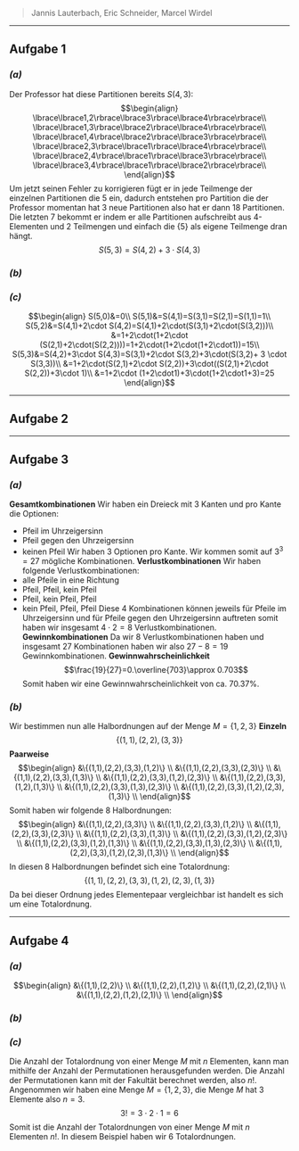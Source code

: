 > Jannis Lauterbach, Eric Schneider, Marcel Wirdel

---
## Aufgabe 1
### _(a)_
Der Professor hat diese Partitionen bereits $S(4,3)$:
$$\begin{align}
\lbrace\lbrace1,2\rbrace\lbrace3\rbrace\lbrace4\rbrace\rbrace\\
\lbrace\lbrace1,3\rbrace\lbrace2\rbrace\lbrace4\rbrace\rbrace\\
\lbrace\lbrace1,4\rbrace\lbrace2\rbrace\lbrace3\rbrace\rbrace\\
\lbrace\lbrace2,3\rbrace\lbrace1\rbrace\lbrace4\rbrace\rbrace\\
\lbrace\lbrace2,4\rbrace\lbrace1\rbrace\lbrace3\rbrace\rbrace\\
\lbrace\lbrace3,4\rbrace\lbrace1\rbrace\lbrace2\rbrace\rbrace\\
\end{align}$$
Um jetzt seinen Fehler zu korrigieren fügt er in jede Teilmenge der einzelnen Partitionen die $5$ ein, dadurch entstehen pro Partition die der Professor momentan hat $3$ neue Partitionen also hat er dann $18$ Partitionen. Die letzten $7$ bekommt er indem er alle Partitionen aufschreibt aus $4$-Elementen und $2$ Teilmengen und einfach die $\lbrace5\rbrace$ als eigene Teilmenge dran hängt.
$$S(5,3)=S(4,2)+3\cdot S(4,3)$$
### _(b)_


### _(c)_
$$\begin{align}
S(5,0)&=0\\
S(5,1)&=S(4,1)=S(3,1)=S(2,1)=S(1,1)=1\\
S(5,2)&=S(4,1)+2\cdot S(4,2)=S(4,1)+2\cdot(S(3,1)+2\cdot(S(3,2)))\\
&=1+2\cdot(1+2\cdot (S(2,1)+2\cdot(S(2,2))))=1+2\cdot(1+2\cdot(1+2\cdot1))=15\\
S(5,3)&=S(4,2)+3\cdot S(4,3)=S(3,1)+2\cdot S(3,2)+3\cdot(S(3,2)+ 3 \cdot S(3,3))\\
&=1+2\cdot(S(2,1)+2\cdot S(2,2))+3\cdot((S(2,1)+2\cdot S(2,2))+3\cdot 1)\\
&=1+2\cdot (1+2\cdot1)+3\cdot(1+2\cdot1+3)=25
\end{align}$$


---
## Aufgabe 2


---
## Aufgabe 3
### _(a)_
**Gesamtkombinationen**
Wir haben ein Dreieck mit $3$ Kanten und pro Kante die Optionen: 
- Pfeil im Uhrzeigersinn 
- Pfeil gegen den Uhrzeigersinn 
- keinen Pfeil 
Wir haben $3$ Optionen pro Kante. Wir kommen somit auf $3^3=27$ mögliche Kombinationen.
**Verlustkombinationen**
Wir haben folgende Verlustkombinationen:
- alle Pfeile in eine Richtung
- Pfeil, Pfeil, kein Pfeil
- Pfeil, kein Pfeil, Pfeil
- kein Pfeil, Pfeil, Pfeil
Diese $4$ Kombinationen können jeweils für Pfeile im Uhrzeigersinn und für Pfeile gegen den Uhrzeigersinn auftreten somit haben wir insgesamt $4\cdot 2=8$ Verlustkombinationen.
**Gewinnkombinationen**
Da wir $8$ Verlustkombinationen haben und insgesamt $27$ Kombinationen haben wir also $27-8=19$ Gewinnkombinationen. 
**Gewinnwahrscheinlichkeit**
$$\frac{19}{27}=0.\overline{703}\approx 0.703$$
Somit haben wir eine Gewinnwahrscheinlichkeit von ca. $70.37 \%$.
### _(b)_
Wir bestimmen nun alle Halbordnungen auf der Menge $M=\{1,2,3\}$ 
**Einzeln**
$$\{(1,1),(2,2),(3,3)\}$$
**Paarweise**
$$\begin{align}
&\{(1,1),(2,2),(3,3),(1,2)\} \\
&\{(1,1),(2,2),(3,3),(2,3)\} \\
&\{(1,1),(2,2),(3,3),(1,3)\} \\
&\{(1,1),(2,2),(3,3),(1,2),(2,3)\} \\
&\{(1,1),(2,2),(3,3),(1,2),(1,3)\} \\
&\{(1,1),(2,2),(3,3),(1,3),(2,3)\} \\
&\{(1,1),(2,2),(3,3),(1,2),(2,3),(1,3)\} \\
\end{align}$$
Somit haben wir folgende $8$ Halbordnungen:
$$\begin{align}
&\{(1,1),(2,2),(3,3)\} \\
&\{(1,1),(2,2),(3,3),(1,2)\} \\
&\{(1,1),(2,2),(3,3),(2,3)\} \\
&\{(1,1),(2,2),(3,3),(1,3)\} \\
&\{(1,1),(2,2),(3,3),(1,2),(2,3)\} \\
&\{(1,1),(2,2),(3,3),(1,2),(1,3)\} \\
&\{(1,1),(2,2),(3,3),(1,3),(2,3)\} \\
&\{(1,1),(2,2),(3,3),(1,2),(2,3),(1,3)\} \\
\end{align}$$
In diesen $8$ Halbordnungen befindet sich eine Totalordnung:
$$\{(1,1),(2,2),(3,3),(1,2),(2,3),(1,3)\}$$
Da bei dieser Ordnung jedes Elementepaar vergleichbar ist handelt es sich um eine Totalordnung.


---
## Aufgabe 4
### _(a)_
$$\begin{align}
&\{(1,1),(2,2)\} \\
&\{(1,1),(2,2),(1,2)\} \\
&\{(1,1),(2,2),(2,1)\} \\
&\{(1,1),(2,2),(1,2),(2,1)\} \\
\end{align}$$

### _(b)_
### _(c)_
Die Anzahl der Totalordnung von einer Menge $M$ mit $n$ Elementen, kann man mithilfe der Anzahl der Permutationen herausgefunden werden. Die Anzahl der Permutationen kann mit der Fakultät berechnet werden, also $n!$. 
Angenommen wir haben eine Menge $M=\{1,2,3\}$, die Menge $M$ hat $3$ Elemente also $n=3$.
$$3!=3\cdot 2\cdot 1=6$$
Somit ist die Anzahl der Totalordnungen von einer Menge $M$ mit $n$ Elementen $n!$. In diesem Beispiel haben wir $6$ Totalordnungen.